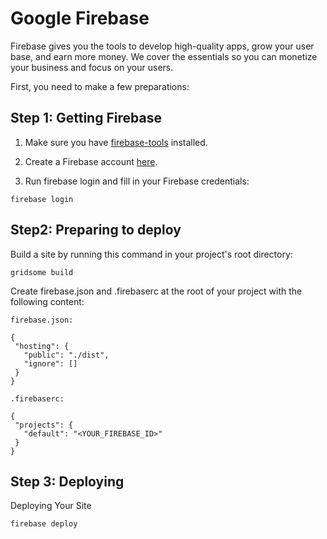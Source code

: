 # Google Firebase

Firebase gives you the tools to develop high-quality apps, grow your user base, and earn more money. We cover the essentials so you can monetize your business and focus on your users.

First, you need to make a few preparations:

## Step 1: Getting Firebase

1. Make sure you have [firebase-tools](https://www.npmjs.com/package/firebase-tools) installed.

1. Create a Firebase account [here](https://firebase.google.com/).

1. Run firebase login and fill in your Firebase credentials:
```shell script
firebase login
```

## Step2: Preparing to deploy

Build a site by running this command in your project's root directory:

```shell
gridsome build
```

Create firebase.json and .firebaserc at the root of your project with the following content:

``firebase.json:``

```shell script
{
 "hosting": {
   "public": "./dist",
   "ignore": []
 }
}
```
``.firebaserc:``

```shell script
{
 "projects": {
   "default": "<YOUR_FIREBASE_ID>"
 }
}
```

## Step 3: Deploying

Deploying Your Site

```shell script
firebase deploy
```
